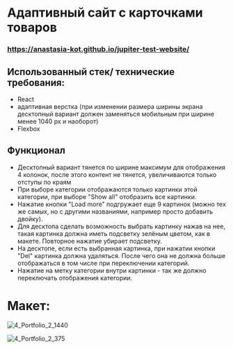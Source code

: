 #  Адаптивный сайт с карточками товаров
### https://anastasia-kot.github.io/jupiter-test-website/

## Использованный стек/ технические требования:
+ React
+ адаптивная верстка (при изменении размера ширины экрана десктопный вариант должен заменяться мобильным при ширине менее 1040 px и наоборот)
+ Flexbox

## Функционал
+ Десктопный вариант тянется по ширине максимум для отображения 4 колонок, после этого контент не тянется, увеличиваются только отступы по краям
+ При выборе категории отображаются только картинки этой категории, при выборе "Show all" отобразить все картинки.
+ Нажатие кнопки "Load more" подгружает еще 9 картинок (можно тех же самых, но с другими названиями, например просто добавить двойку).
+ Для десктопа сделать возможность выбрать картинку нажав на нее, такая картинка должна иметь подсветку зелёным цветом, как в макете. Повторное нажатие убирает подсветку.
+ На десктопе, если есть выбранная картинка, при нажатии кнопки "Del" картинка должна удаляться. После чего она не должна больше отображаться в том числе при переключении категорий.
+ Нажатие на метку категории внутри картинки - так же должно переключать отображения категории.
 
# **Макет:**

![4_Portfolio_2_1440](https://user-images.githubusercontent.com/96003382/176887462-ff0e044a-61d1-40a3-acfa-50b7ccf78907.png)

![4_Portfolio_2_375](https://user-images.githubusercontent.com/96003382/176887378-4ab1acb9-fa17-45d7-94e4-af2b9faa4652.png)

